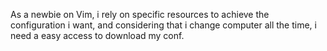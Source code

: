 As a newbie on Vim, i rely on specific resources to achieve the configuration i want, and considering that i change computer all the time, i need a easy access to download my conf. 
